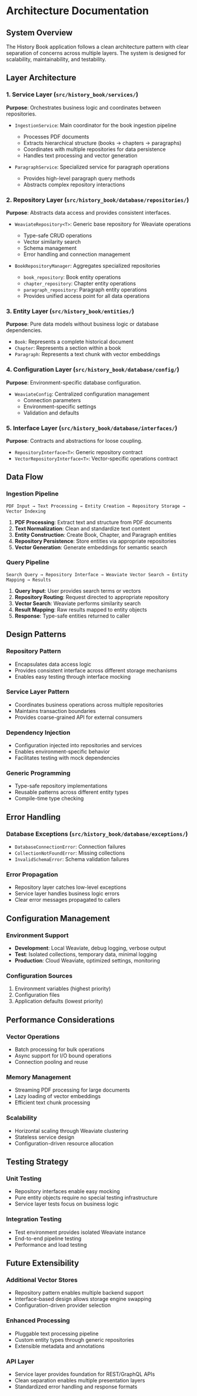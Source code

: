 # Architecture Documentation

## System Overview

The History Book application follows a clean architecture pattern with clear separation of concerns across multiple layers. The system is designed for scalability, maintainability, and testability.

## Layer Architecture

### 1. Service Layer (`src/history_book/services/`)

**Purpose**: Orchestrates business logic and coordinates between repositories.

- `IngestionService`: Main coordinator for the book ingestion pipeline
  - Processes PDF documents
  - Extracts hierarchical structure (books → chapters → paragraphs)  
  - Coordinates with multiple repositories for data persistence
  - Handles text processing and vector generation

- `ParagraphService`: Specialized service for paragraph operations
  - Provides high-level paragraph query methods
  - Abstracts complex repository interactions

### 2. Repository Layer (`src/history_book/database/repositories/`)

**Purpose**: Abstracts data access and provides consistent interfaces.

- `WeaviateRepository<T>`: Generic base repository for Weaviate operations
  - Type-safe CRUD operations
  - Vector similarity search
  - Schema management
  - Error handling and connection management

- `BookRepositoryManager`: Aggregates specialized repositories
  - `book_repository`: Book entity operations
  - `chapter_repository`: Chapter entity operations  
  - `paragraph_repository`: Paragraph entity operations
  - Provides unified access point for all data operations

### 3. Entity Layer (`src/history_book/entities/`)

**Purpose**: Pure data models without business logic or database dependencies.

- `Book`: Represents a complete historical document
- `Chapter`: Represents a section within a book
- `Paragraph`: Represents a text chunk with vector embeddings

### 4. Configuration Layer (`src/history_book/database/config/`)

**Purpose**: Environment-specific database configuration.

- `WeaviateConfig`: Centralized configuration management
  - Connection parameters
  - Environment-specific settings
  - Validation and defaults

### 5. Interface Layer (`src/history_book/database/interfaces/`)

**Purpose**: Contracts and abstractions for loose coupling.

- `RepositoryInterface<T>`: Generic repository contract
- `VectorRepositoryInterface<T>`: Vector-specific operations contract

## Data Flow

### Ingestion Pipeline

```
PDF Input → Text Processing → Entity Creation → Repository Storage → Vector Indexing
```

1. **PDF Processing**: Extract text and structure from PDF documents
2. **Text Normalization**: Clean and standardize text content
3. **Entity Construction**: Create Book, Chapter, and Paragraph entities
4. **Repository Persistence**: Store entities via appropriate repositories
5. **Vector Generation**: Generate embeddings for semantic search

### Query Pipeline

```
Search Query → Repository Interface → Weaviate Vector Search → Entity Mapping → Results
```

1. **Query Input**: User provides search terms or vectors
2. **Repository Routing**: Request directed to appropriate repository
3. **Vector Search**: Weaviate performs similarity search
4. **Result Mapping**: Raw results mapped to entity objects
5. **Response**: Type-safe entities returned to caller

## Design Patterns

### Repository Pattern
- Encapsulates data access logic
- Provides consistent interface across different storage mechanisms
- Enables easy testing through interface mocking

### Service Layer Pattern
- Coordinates business operations across multiple repositories
- Maintains transaction boundaries
- Provides coarse-grained API for external consumers

### Dependency Injection
- Configuration injected into repositories and services
- Enables environment-specific behavior
- Facilitates testing with mock dependencies

### Generic Programming
- Type-safe repository implementations
- Reusable patterns across different entity types
- Compile-time type checking

## Error Handling

### Database Exceptions (`src/history_book/database/exceptions/`)
- `DatabaseConnectionError`: Connection failures
- `CollectionNotFoundError`: Missing collections
- `InvalidSchemaError`: Schema validation failures

### Error Propagation
- Repository layer catches low-level exceptions
- Service layer handles business logic errors
- Clear error messages propagated to callers

## Configuration Management

### Environment Support
- **Development**: Local Weaviate, debug logging, verbose output
- **Test**: Isolated collections, temporary data, minimal logging  
- **Production**: Cloud Weaviate, optimized settings, monitoring

### Configuration Sources
1. Environment variables (highest priority)
2. Configuration files
3. Application defaults (lowest priority)

## Performance Considerations

### Vector Operations
- Batch processing for bulk operations
- Async support for I/O bound operations
- Connection pooling and reuse

### Memory Management
- Streaming PDF processing for large documents
- Lazy loading of vector embeddings
- Efficient text chunk processing

### Scalability
- Horizontal scaling through Weaviate clustering
- Stateless service design
- Configuration-driven resource allocation

## Testing Strategy

### Unit Testing
- Repository interfaces enable easy mocking
- Pure entity objects require no special testing infrastructure
- Service layer tests focus on business logic

### Integration Testing
- Test environment provides isolated Weaviate instance
- End-to-end pipeline testing
- Performance and load testing

## Future Extensibility

### Additional Vector Stores
- Repository pattern enables multiple backend support
- Interface-based design allows storage engine swapping
- Configuration-driven provider selection

### Enhanced Processing
- Pluggable text processing pipeline
- Custom entity types through generic repositories
- Extensible metadata and annotations

### API Layer
- Service layer provides foundation for REST/GraphQL APIs
- Clean separation enables multiple presentation layers
- Standardized error handling and response formats
